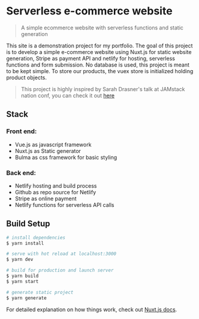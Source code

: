 # Serverless e-commerce website

> A simple ecommerce website with serverless functions and static generation

This site is a demonstration project for my portfolio. The goal of this project is to develop a simple e-commerce website using Nuxt.js for static website generation, Stripe as payment API and netlify for hosting, serverless functions and form submission. No database is used, this project is meant to be kept simple. To store our products, the vuex store is initialized holding product objects.

> This project is highly inspired by Sarah Drasner's talk at JAMstack nation conf, you can check it out [here](https://www.youtube.com/watch?v=COAVmST41Q0)

## Stack

### Front end:

- Vue.js as javascript framework
- Nuxt.js as Static generator
- Bulma as css framework for basic styling

### Back end:

- Netlify hosting and build process
- Github as repo source for Netlify
- Stripe as online payment
- Netlify functions for serverless API calls


## Build Setup

```bash
# install dependencies
$ yarn install

# serve with hot reload at localhost:3000
$ yarn dev

# build for production and launch server
$ yarn build
$ yarn start

# generate static project
$ yarn generate
```

For detailed explanation on how things work, check out [Nuxt.js docs](https://nuxtjs.org).
